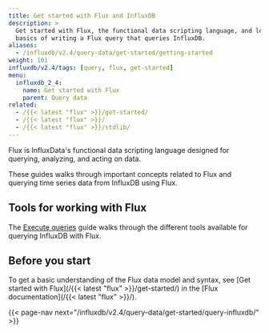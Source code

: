 ```yaml
---
title: Get started with Flux and InfluxDB
description: >
  Get started with Flux, the functional data scripting language, and learn the 
  basics of writing a Flux query that queries InfluxDB.
aliases:
  - /influxdb/v2.4/query-data/get-started/getting-started
weight: 101
influxdb/v2.4/tags: [query, flux, get-started]
menu:
  influxdb_2_4:
    name: Get started with Flux
    parent: Query data
related:
  - /{{< latest "flux" >}}/get-started/
  - /{{< latest "flux" >}}/
  - /{{< latest "flux" >}}/stdlib/
---
```


Flux is InfluxData's functional data scripting language designed for querying,
analyzing, and acting on data.

These guides walks through important concepts related to Flux and querying time
series data from InfluxDB using Flux.

## Tools for working with Flux
The [Execute queries](/influxdb/v2.4/query-data/execute-queries) guide walks through
the different tools available for querying InfluxDB with Flux.

## Before you start
To get a basic understanding of the Flux data model and syntax, see
[Get started with Flux](/{{< latest "flux" >}}/get-started/) in the
[Flux documentation](/{{< latest "flux" >}}/).

{{< page-nav next="/influxdb/v2.4/query-data/get-started/query-influxdb/" >}}
